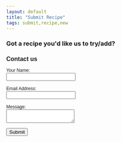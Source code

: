 ```yaml
---
layout: default
title: "Submit Recipe"
tags: submit,recipe,new
---
```

### Got a recipe you'd like us to try/add?



<!DOCTYPE HTML PUBLIC "-//W3C//DTD HTML 4.01 Transitional//EN" "http://www.w3.org/TR/html4/loose.dtd">
<html>
<head>
	<title>Contact us</title>
<!-- define some style elements-->
<style>
h1
{
	font-family : Arial, Helvetica, sans-serif;
	font-size : 16px;
    font-weight : bold;
}
label,a
{
	font-family : Arial, Helvetica, sans-serif;
	font-size : 12px;
}

</style>
<!-- a helper script for vaidating the form-->
<script language="JavaScript" src="scripts/gen_validatorv31.js" type="text/javascript"></script>
</head>
</head>

<body>
<h1>Contact us</h1>
<form method="POST" name="contactform" action="contact-form-handler.php">
<p>
<label for='name'>Your Name:</label> <br>
<input type="text" name="name">
</p>
<p>
<label for='email'>Email Address:</label> <br>
<input type="text" name="email"> <br>
</p>
<p>
<label for='message'>Message:</label> <br>
<textarea name="message"></textarea>
</p>
<input type="submit" value="Submit"><br>
</form>

<script language="JavaScript">
// Code for validating the form
// Visit http://www.javascript-coder.com/html-form/javascript-form-validation.phtml
// for details
var frmvalidator  = new Validator("contactform");
frmvalidator.addValidation("name","req","Please provide your name");
frmvalidator.addValidation("email","req","Please provide your email");
frmvalidator.addValidation("email","email","Please enter a valid email address");
</script>
<!--
Sample code from:
http://www.html-form-guide.com/contact-form/php-email-contact-form.html
-->


</body>
</html>
